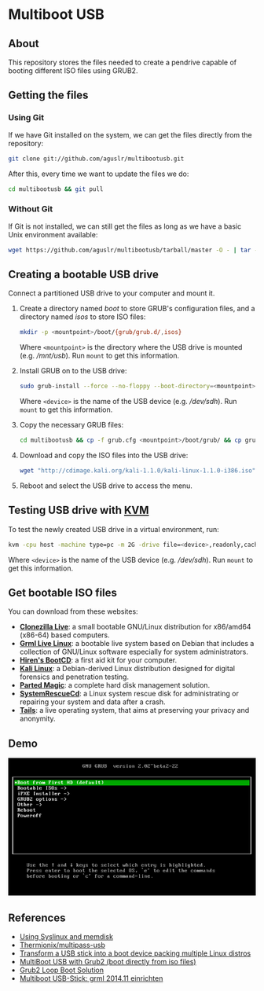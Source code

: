 # Multiboot USB

## About

This repository stores the files needed to create a pendrive capable of booting different ISO files using GRUB2.

## Getting the files

### Using Git

If we have Git installed on the system, we can get the files directly from the repository:

```sh
git clone git://github.com/aguslr/multibootusb.git
```

After this, every time we want to update the files we do:

```sh
cd multibootusb && git pull
```

### Without Git

If Git is not installed, we can still get the files as long as we have a basic Unix environment available:

```sh
wget https://github.com/aguslr/multibootusb/tarball/master -O - | tar -xzv --strip-components 1 --exclude={README.md,demo.gif}
```

## Creating a bootable USB drive

Connect a partitioned USB drive to your computer and mount it.

1. Create a directory named *boot* to store GRUB's configuration files, and a directory named *isos* to store ISO files:

   ```sh
   mkdir -p <mountpoint>/boot/{grub/grub.d/,isos}
   ```

   Where `<mountpoint>` is the directory where the USB drive is mounted (e.g. */mnt/usb*). Run `mount` to get this information.

2. Install GRUB on to the USB drive:

   ```sh
   sudo grub-install --force --no-floppy --boot-directory=<mountpoint>/boot <device>
   ```

   Where `<device>` is the name of the USB device (e.g. */dev/sdh*). Run `mount` to get this information.

3. Copy the necessary GRUB files:

   ```sh
   cd multibootusb && cp -f grub.cfg <mountpoint>/boot/grub/ && cp grub.d/*.cfg <mountpoint>/boot/grub/grub.d/
   ```

4. Download and copy the ISO files into the USB drive:

   ```sh
   wget "http://cdimage.kali.org/kali-1.1.0/kali-linux-1.1.0-i386.iso" -P <mountpoint>/boot/isos/
   ```

5. Reboot and select the USB drive to access the menu.


## Testing USB drive with [KVM](http://www.linux-kvm.org/)

To test the newly created USB drive in a virtual environment, run:

```sh
kvm -cpu host -machine type=pc -m 2G -drive file=<device>,readonly,cache=none,if=virtio
```

   Where `<device>` is the name of the USB device (e.g. */dev/sdh*). Run `mount` to get this information.


## Get bootable ISO files

You can download from these websites:
* **[Clonezilla Live](http://clonezilla.org/clonezilla-live.php)**: a small bootable GNU/Linux distribution for x86/amd64 (x86-64) based computers.
* **[Grml Live Linux](https://grml.org/)**: a bootable live system based on Debian that includes a collection of GNU/Linux software especially for system administrators.
* **[Hiren's BootCD](http://www.hirensbootcd.org/)**: a first aid kit for your computer.
* **[Kali Linux](https://www.kali.org/)**: a Debian-derived Linux distribution designed for digital forensics and penetration testing.
* **[Parted Magic](http://partedmagic.com/)**: a complete hard disk management solution.
* **[SystemRescueCd](http://www.sysresccd.org/)**: a Linux system rescue disk for administrating or repairing your system and data after a crash.
* **[Tails](https://tails.boum.org/)**: a live operating system, that aims at preserving your privacy and anonymity.

## Demo

![Demo GIF](demo.gif "Demo")

## References

- [Using Syslinux and memdisk](https://wiki.archlinux.org/index.php/Multiboot_USB_drive#Using_Syslinux_and_memdisk)
- [Thermionix/multipass-usb](https://github.com/Thermionix/multipass-usb)
- [Transform a USB stick into a boot device packing multiple Linux distros](http://www.circuidipity.com/multi-boot-usb.html)
- [MultiBoot USB with Grub2 (boot directly from iso files)](http://www.panticz.de/MultiBootUSB)
- [Grub2 Loop Boot Solution](http://forums.kali.org/showthread.php?1025-Grub2-Loop-Boot-Solution)
- [Multiboot USB-Stick: grml 2014.11 einrichten](http://www.gtkdb.de/index_7_2627.html)

